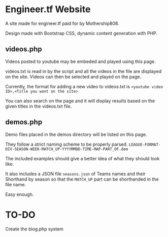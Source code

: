Engineer.tf Website
======================
A site made for engineer.tf paid for by Mothership808.

Design made with Bootstrap CSS, dynamic content generation with PHP.

videos.php
----------------------
Videos posted to youtube may be embeded and played using this page.

videos.txt is read in by the script and all the videos in the file are displayed on the site. Videos can then be selected and played on the page.

Currently, the format for adding a new video to videos.txt is
`<youtube video ID>,<Title you want on the site>`

You can also search on the page and it will display results based on the given titles in the videos.txt file.

demos.php
----------------------
Demo files placed in the demos directory will be listed on this page.

They follow a strict naming scheme to be properly parsed.
`LEAGUE-FORMAT-DIV-SEASON-WEEK-MATCH_UP-YYYYMMDD-TIME-MAP-PART_OF.dem`

The included examples should give a better idea of what they should look like.

It also includes a JSON file `seasons.json` of Teams names and their Shorthand by season so that the `MATCH_UP` part can be shorthanded in the file name.

Easy enough.

TO-DO
======================

Create the blog.php system